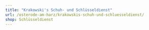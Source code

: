 ```yaml
---
title: "Krakowski's Schuh- und Schlüsseldienst"
url: /osterode-am-harz/krakowskis-schuh-und-schluesseldienst/
shop: Schlüsseldienst
---
```

